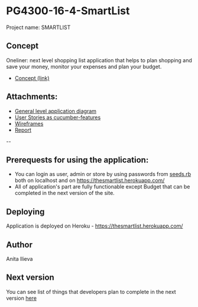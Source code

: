 # PG4300-16-4-SmartList

Project name: SMARTLIST

## Concept

Oneliner: next level shopping list application that helps to plan shopping and save your money, monitor your expenses and plan your budget.

* [Concept (link)](docs/Concept_SmartList.pdf)

Attachments:
--------

* [General level application diagram](docs/API.pdf)
* [User Stories as cucumber-features](docs/UserStories/)
* [Wireframes](docs/wireframes/)
* [Report](docs/report.pdf)

--

## Prerequests for using the application:
* You can login as user, admin or store by using passwords from [seeds.rb](db/seeds.rb) both on localhost and on https://thesmartlist.herokuapp.com/
* All of application's part are fully functionable except Budget that can be completed in the next version of the site.

## Deploying
Application is deployed on Heroku - https://thesmartlist.herokuapp.com/

## Author
Anita Ilieva


## Next version
You can see list of things that developers plan to complete in the next version [here](https://github.com/Westerdals/PG4300-16-4-smartlist/issues/30)
